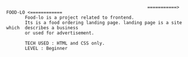                                                          ===========> FOOD-LO <============
           Food-lo is a project related to frontend. 
           Its is a food ordering landing page. landing page is a site which  describes a business 
           or used for advertisement.
           
           TECH USED : HTML and CSS only.
           LEVEL : Beginner
           
           
